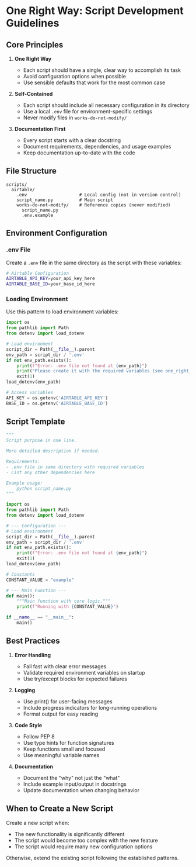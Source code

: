 # One Right Way: Script Development Guidelines

## Core Principles

1. **One Right Way**
   - Each script should have a single, clear way to accomplish its task
   - Avoid configuration options when possible
   - Use sensible defaults that work for the most common case

2. **Self-Contained**
   - Each script should include all necessary configuration in its directory
   - Use a local `.env` file for environment-specific settings
   - Never modify files in `works-do-not-modify/`

3. **Documentation First**
   - Every script starts with a clear docstring
   - Document requirements, dependencies, and usage examples
   - Keep documentation up-to-date with the code

## File Structure

```
scripts/
  airtable/
    .env                    # Local config (not in version control)
    script_name.py          # Main script
    works-do-not-modify/    # Reference copies (never modified)
      script_name.py
      .env.example
```

## Environment Configuration

### .env File
Create a `.env` file in the same directory as the script with these variables:

```bash
# Airtable Configuration
AIRTABLE_API_KEY=your_api_key_here
AIRTABLE_BASE_ID=your_base_id_here
```

### Loading Environment
Use this pattern to load environment variables:

```python
import os
from pathlib import Path
from dotenv import load_dotenv

# Load environment
script_dir = Path(__file__).parent
env_path = script_dir / '.env'
if not env_path.exists():
    print(f"Error: .env file not found at {env_path}")
    print("Please create it with the required variables (see one_right_way.md)")
    exit(1)
load_dotenv(env_path)

# Access variables
API_KEY = os.getenv('AIRTABLE_API_KEY')
BASE_ID = os.getenv('AIRTABLE_BASE_ID')
```

## Script Template

```python
"""
Script purpose in one line.

More detailed description if needed.

Requirements:
- .env file in same directory with required variables
- List any other dependencies here

Example usage:
    python script_name.py
"""

import os
from pathlib import Path
from dotenv import load_dotenv

# --- Configuration ---
# Load environment
script_dir = Path(__file__).parent
env_path = script_dir / '.env'
if not env_path.exists():
    print(f"Error: .env file not found at {env_path}")
    exit(1)
load_dotenv(env_path)

# Constants
CONSTANT_VALUE = "example"

# --- Main Function ---
def main():
    """Main function with core logic."""
    print(f"Running with {CONSTANT_VALUE}")

if __name__ == "__main__":
    main()
```

## Best Practices

1. **Error Handling**
   - Fail fast with clear error messages
   - Validate required environment variables on startup
   - Use try/except blocks for expected failures

2. **Logging**
   - Use print() for user-facing messages
   - Include progress indicators for long-running operations
   - Format output for easy reading

3. **Code Style**
   - Follow PEP 8
   - Use type hints for function signatures
   - Keep functions small and focused
   - Use meaningful variable names

4. **Documentation**
   - Document the "why" not just the "what"
   - Include example input/output in docstrings
   - Update documentation when changing behavior

## When to Create a New Script

Create a new script when:
- The new functionality is significantly different
- The script would become too complex with the new feature
- The script would require many new configuration options

Otherwise, extend the existing script following the established patterns.
